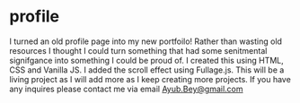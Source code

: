 # profile

I turned an old profile page into my new portfoilo! 
Rather than wasting old resources I thought I could turn something that had some senitmental signifgance 
into something I could be proud of.
I created this using HTML, CSS and Vanilla JS. I added the scroll effect using Fullage.js.
This will be a living project as I will add more as I keep creating more projects.
If you have any inquires please contact me via email Ayub.Bey@gmail.com
